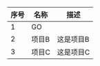 | 序号  | 名称  | 描述    |
| --- | --- | ----- |
| 1   | GO  |       |
| 2   | 项目B | 这是项目B |
| 3   | 项目C | 这是项目C |
